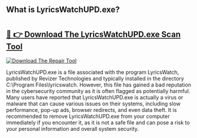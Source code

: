 ## What is LyricsWatchUPD.exe? 

# <h2><a href="https://exedetect.com/download.php?LyricsWatchUPD.exe">🔗 👉 Download The LyricsWatchUPD.exe Scan Tool</a></h2>

[![Download The Repair Tool](https://exedetect.com/download-button.jpg)](https://exedetect.com/download.php?LyricsWatchUPD.exe)

LyricsWatchUPD.exe is a file associated with the program LyricsWatch, published by Revizer Technologies and typically installed in the directory C:\Program Files\lyricswatch. However, this file has gained a bad reputation in the cybersecurity community as it is often flagged as potentially harmful. Many users have reported that LyricsWatchUPD.exe is actually a virus or malware that can cause various issues on their systems, including slow performance, pop-up ads, browser redirects, and even data theft. It is recommended to remove LyricsWatchUPD.exe from your computer immediately if you encounter it, as it is not a safe file and can pose a risk to your personal information and overall system security.